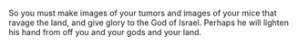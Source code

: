 So you must make images of your tumors and images of your mice that ravage the land, and give glory to the God of Israel. Perhaps he will lighten his hand from off you and your gods and your land.

